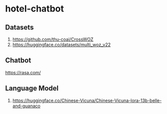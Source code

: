 # hotel-chatbot

## Datasets
1. https://github.com/thu-coai/CrossWOZ
2. https://huggingface.co/datasets/multi_woz_v22

## Chatbot
https://rasa.com/

## Language Model
1. https://huggingface.co/Chinese-Vicuna/Chinese-Vicuna-lora-13b-belle-and-guanaco
